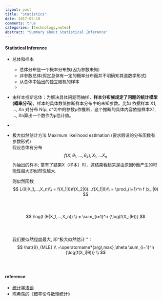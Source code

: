 ```yaml
---
layout: post
title: "Statistics"
date: 2017-05-19
comments: true
categories: [technology,notes]
abstract: "Summary about Statistical Inference"
---
```


#### Statistical Inference
  * 总体和样本
    - 总体分布是一个概率分布族(因为参数未知)
    - 非参数总体(假定总体有一定的概率分布而并不明确知其道数学形式) 
    - 从总体中抽出的独立随机的样本  
    -  
  * 由样本推断总体：为解决具体问题而抽样，**样本分布族规定了问题的统计模型(概率分布)**，样本的具体数值推断样本分布中的未知参数。比如 依据样本 X1, ..., Xn 对分布 N(μ, σ^2)中的参数μ作推断，这个推断的具体内容依据样本X1, ..., Xn算出一个数作为μ估计值。  
  
  *  
    
  * 极大似然估计方法 Maximum likelihood estimation (要求假设的分布函数有参数形式)  
    假设总体有分布 $$ f(X;θ_1,...,θ_k), X_1,...X_n $$ 为抽出的样本; 當有了結果X（样本）时，这结果看起来是由原因θ而产生的可能性越大即似然性越大.

    则似然函数
    $$ L(θ|X_1,...,X_n)\\   
       = f(X_1|θ)f(X_2|θ)...f(X_1|θ)\\
       = \prod_{i=1}^n f (x_i|θ)
    $$<br/><br/>   

    $$ \log(L(θ|X_1,...,X_n)) \\
      = \sum_{i=1}^n {\log(f(X_i|θ))}
    $$<br/><br/> 
     
     我们要似然程度最大, 即“极大似然估计 ”：
    $$ \hat{θ}_{MLE} \\
       =\operatorname*{arg\,max}_\theta \sum_{i=1}^n {\log(f(X_i|θ))}  \\
    $$<br/><br/>   
    


#### 
    
    
#### reference
* [统计学浅谈](http://episte.math.ntu.edu.tw/articles/mm/mm_03_3_07/index.html)
*  陈希孺的《概率论与数理统计》
